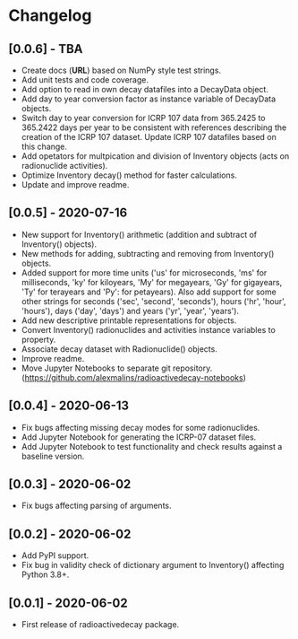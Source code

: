 # Changelog

## [0.0.6] - TBA
- Create docs (****URL****) based on NumPy style test strings.
- Add unit tests and code coverage.
- Add option to read in own decay datafiles into a DecayData object.
- Add day to year conversion factor as instance variable of DecayData objects.
- Switch day to year conversion for ICRP 107 data from 365.2425 to 365.2422 days per year to be
consistent with references describing the creation of the ICRP 107 dataset. Update ICRP 107
datafiles based on this change.
- Add opetators for multpication and division of Inventory objects (acts on radionuclide
activities).
- Optimize Inventory decay() method for faster calculations.
- Update and improve readme.

## [0.0.5] - 2020-07-16
- New support for Inventory() arithmetic (addition and subtract of Inventory() objects).
- New methods for adding, subtracting and removing from Inventory() objects.
- Added support for more time units ('us' for microseconds, 'ms' for milliseconds, 'ky' for
kiloyears, 'My' for megayears, 'Gy' for gigayears, 'Ty' for terayears and 'Py': for petayears).
Also add support for some other strings for seconds ('sec', 'second', 'seconds'), hours ('hr',
'hour', 'hours'), days ('day', 'days') and years ('yr', 'year', 'years').
- Add new descriptive printable representations for objects.
- Convert Inventory() radionuclides and activities instance variables to property.
- Associate decay dataset with Radionuclide() objects.
- Improve readme.
- Move Jupyter Notebooks to separate git repository.
(https://github.com/alexmalins/radioactivedecay-notebooks)

## [0.0.4] - 2020-06-13
- Fix bugs affecting missing decay modes for some radionuclides.
- Add Jupyter Notebook for generating the ICRP-07 dataset files.
- Add Jupyter Notebook to test functionality and check results against a baseline version.

## [0.0.3] - 2020-06-02
- Fix bugs affecting parsing of arguments.

## [0.0.2] - 2020-06-02
- Add PyPI support.
- Fix bug in validity check of dictionary argument to Inventory() affecting Python 3.8+.

## [0.0.1] - 2020-06-02
- First release of radioactivedecay package.